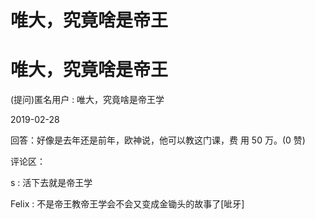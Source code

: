 # 唯大，究竟啥是帝王

# 唯大，究竟啥是帝王

(提问)匿名用户 : 唯大，究竟啥是帝王学

2019-02-28

回答：好像是去年还是前年，欧神说，他可以教这门课，费 用 50 万。(0 赞)

评论区：

s : 活下去就是帝王学

Felix : 不是帝王教帝王学会不会又变成金锄头的故事了[呲牙]